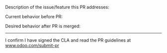 Description of the issue/feature this PR addresses:

Current behavior before PR:

Desired behavior after PR is merged:




---
I confirm I have signed the CLA and read the PR guidelines at www.odoo.com/submit-pr
